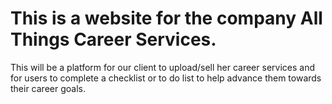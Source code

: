# This is a website for the company All Things Career Services.

This will be a platform for our client to upload/sell her career services 
and for users to complete a checklist or to do list to help advance them towards their career goals.